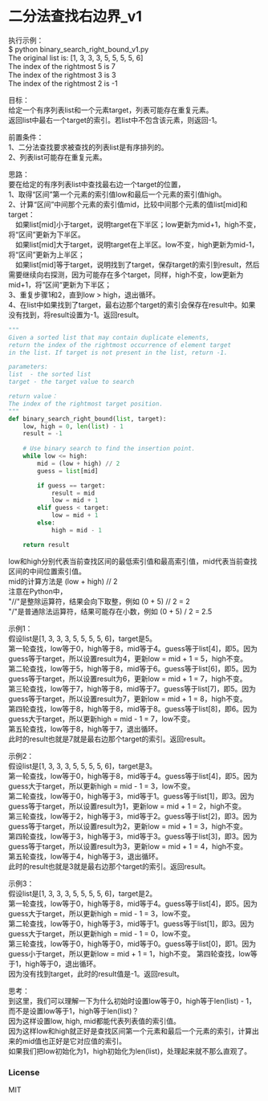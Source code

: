 # 二分法查找右边界_v1
  
执行示例：  
$ python binary_search_right_bound_v1.py  
The original list is: [1, 3, 3, 3, 5, 5, 5, 5, 6]  
The index of the rightmost 5 is 7  
The index of the rightmost 3 is 3  
The index of the rightmost 2 is -1    
  
目标：  
给定一个有序列表list和一个元素target，列表可能存在重复元素。  
返回list中最右一个target的索引。若list中不包含该元素，则返回-1。  
  
前置条件：   
1、二分法查找要求被查找的列表list是有序排列的。  
2、列表list可能存在重复元素。  
  
思路：  
要在给定的有序列表list中查找最右边一个target的位置，  
1、取得“区间”第一个元素的索引值low和最后一个元素的索引值high。  
2、计算“区间”中间那个元素的索引值mid，比较中间那个元素的值list[mid]和target：  
&emsp;如果list[mid]小于target，说明target在下半区；low更新为mid+1，high不变，将“区间”更新为下半区。  
&emsp;如果list[mid]大于target，说明target在上半区。low不变，high更新为mid-1，将“区间”更新为上半区；  
&emsp;如果list[mid]等于target，说明找到了target，保存target的索引到result，然后需要继续向右探测，因为可能存在多个target，同样，high不变，low更新为mid+1，将”区间“更新为下半区；  
3、重复步骤1和2，直到low > high，退出循环。  
4、在list中如果找到了target，最右边那个target的索引会保存在result中。如果没有找到，将result设置为-1。返回result。  
  
```python
"""
Given a sorted list that may contain duplicate elements, 
return the index of the rightmost occurrence of element target
in the list. If target is not present in the list, return -1.

parameters:
list  - the sorted list
target - the target value to search

return value：
The index of the rightmost target position.
"""
def binary_search_right_bound(list, target):
    low, high = 0, len(list) - 1
    result = -1
    
    # Use binary search to find the insertion point.
    while low <= high:
        mid = (low + high) // 2
        guess = list[mid]

        if guess == target:
            result = mid
            low = mid + 1
        elif guess < target:
            low = mid + 1
        else:
            high = mid - 1

    return result
```
  
low和high分别代表当前查找区间的最低索引值和最高索引值，mid代表当前查找区间的中间位置索引值。  
mid的计算方法是 (low + high) // 2  
注意在Python中，  
"//"是整除运算符，结果会向下取整，例如 (0 + 5) // 2 = 2   
"/"是普通除法运算符，结果可能存在小数，例如 (0 + 5) / 2 = 2.5  
  
示例1：  
假设list是[1, 3, 3, 3, 5, 5, 5, 5, 6]，target是5。  
第一轮查找，low等于0，high等于8，mid等于4。guess等于list[4]，即5。因为guess等于target，所以设置result为4，更新low = mid + 1 = 5，high不变。  
第二轮查找，low等于5，high等于8，mid等于6。guess等于list[6]，即5。因为guess等于target，所以设置result为6，更新low = mid + 1 = 7，high不变。  
第三轮查找，low等于7，high等于8，mid等于7。guess等于list[7]，即5。因为guess等于target，所以设置result为7，更新low = mid + 1 = 8，high不变。  
第四轮查找，low等于8，high等于8，mid等于8。guess等于list[8]，即6。因为guess大于target，所以更新high = mid - 1 = 7，low不变。  
第五轮查找，low等于8，high等于7，退出循环。  
此时的result也就是7就是最右边那个target的索引。返回result。  
  
示例2：  
假设list是[1, 3, 3, 3, 5, 5, 5, 5, 6]，target是3。  
第一轮查找，low等于0，high等于8，mid等于4。guess等于list[4]，即5。因为guess大于target，所以更新high = mid - 1 = 3，low不变。  
第二轮查找，low等于0，high等于3，mid等于1。guess等于list[1]，即3。因为guess等于target，所以设置result为1，更新low = mid + 1 = 2，high不变。  
第三轮查找，low等于2，high等于3，mid等于2。guess等于list[2]，即3。因为guess等于target，所以设置result为2，更新low = mid + 1 = 3，high不变。  
第四轮查找，low等于3，high等于3，mid等于3。guess等于list[3]，即3。因为guess等于target，所以设置result为3，更新low = mid + 1 = 4，high不变。  
第五轮查找，low等于4，high等于3，退出循环。  
此时的result也就是3就是最右边那个target的索引。返回result。  
  
示例3：  
假设list是[1, 3, 3, 3, 5, 5, 5, 5, 6]，target是2。  
第一轮查找，low等于0，high等于8，mid等于4。guess等于list[4]，即5。因为guess大于target，所以更新high = mid - 1 = 3，low不变。  
第二轮查找，low等于0，high等于3，mid等于1。guess等于list[1]，即3。因为guess大于target，所以更新high = mid - 1 = 0，low不变。  
第三轮查找，low等于0，high等于0，mid等于0。guess等于list[0]，即1。因为guess小于target，所以更新low = mid + 1 = 1，high不变。 
第四轮查找，low等于1，high等于0，退出循环。  
因为没有找到target，此时的result值是-1。返回result。  
  
思考：  
到这里，我们可以理解一下为什么初始时设置low等于0，high等于len(list) - 1，而不是设置low等于1，high等于len(list)？  
因为这样设置low, high, mid都能代表列表值的索引值。  
因为这样low和high就正好是查找区间第一个元素和最后一个元素的索引，计算出来的mid值也正好是它对应值的索引。  
如果我们把low初始化为1，high初始化为len(list)，处理起来就不那么直观了。  
  
### License
  
MIT

